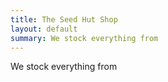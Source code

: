 ```yaml
---
title: The Seed Hut Shop
layout: default
summary: We stock everything from 
---
```


We stock everything from 